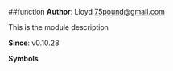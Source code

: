 <a name="module_function"></a>
##function
**Author**: Lloyd <75pound@gmail.com>  

This is the module description

**Since**: v0.10.28  
  
**Symbols**


